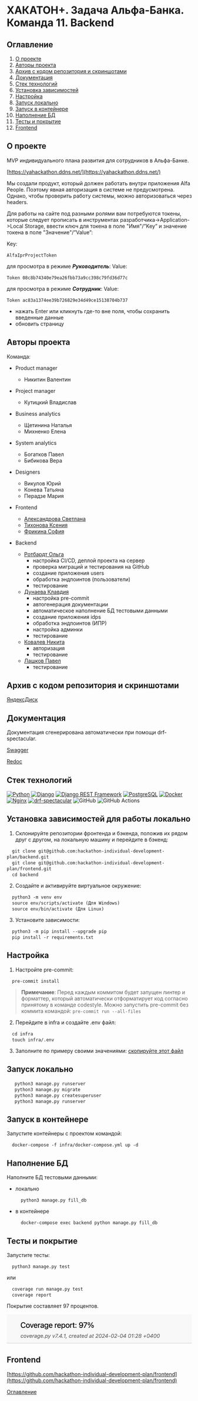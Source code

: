 # ХАКАТОН+. Задача Альфа-Банка. Команда 11. Backend

## Оглавление <a id="contents"></a>

1. [О проекте](#about)
2.  [Авторы проекта](#authors)
3. [Архив с кодом репозитория и скриншотами](#archive)
4. [Документация](#documentation)
5. [Стек технологий](#tools)
6. [Установка зависимостей](#installation)
7. [Настройка](#setting)
8. [Запуск локально](#startlocal)
8. [Запуск в контейнере](#start)
9. [Наполнение БД](#database)
10. [Тесты и покрытие](#tests)
11. [Frontend](#frontend)


## О проекте <a id="about"></a>

MVP индивидуального плана развития для сотрудников в Альфа-Банке.

[https://yahackathon.ddns.net/](https://yahackathon.ddns.net/)

Мы создали продукт, который должен работать внутри приложения Alfa People. Поэтому явная авторизация в системе не предусмотрена. Однако, чтобы проверить работу системы, можно авторизоваться через headers.

Для работы на сайте под разными ролями вам потребуются токены, которые следует прописать в инструментах разработчика->Application->Local Storage,
ввести ключ для токена в поле "Имя"/”Key” и значение токена в поле "Значение"/”Value”:

  Key:
  ```
  AlfaIprProjectToken
  ```

  для просмотра в режиме ***Руководитель***:
  Value:
  ```
  Token 08c8b74340e79ea26fbb73a9cc398c79fd36d77c
  ```
  для просмотра в режиме ***Сотрудник***:
  Value:
  ```
  Token ac83a1374ee39b726829e34d49ce15138704b737
  ```

* нажать Enter или кликнуть где-то вне поля, чтобы сохранить введенные данные
* обновить страницу

## Авторы проекта <a id="authors"></a>

Команда:

- Product manager
  - Никитин Валентин

- Project manager
  - Кутицкий Владислав

- Business analytics
  - Щетинина Наталья
  - Михненко Елена

- System analytics
  - Богатков Павел
  - Бибикова Вера

- Designers
  - Викулов Юрий
  - Конева Татьяна
  - Перадзе Мария

- Frontend
  - [Александрова Светлана](https://github.com/SvetAlexa)
  - [Тихонова Ксения](https://github.com/TikhonovaKs)
  - [Фрикина София](https://github.com/SofiaFrikina)

- Backend
  - [Ротбардт Ольга](https://github.com/esfiro4ka)
    * настройка CI/CD, деплой проекта на сервер
    * проверка миграций и тестирования на GitHub
    * создание приложения users
    * обработка эндпоинтов (пользователи)
    * тестирование
  - [Дунаева Клавдия](https://github.com/KlavaD)
    * настройка pre-commit
    * автогенерация документации
    * автоматическое наполнение БД тестовыми данными
    * создание приложения idps
    * обработка эндпоинтов (ИПР)
    * настройка админки
    * тестирование
  - [Ковалев Никита](https://github.com/NV-Kovalev)
    * авторизация
    * тестирование
  - [Лашков Павел](https://github.com/hutji)
    * тестирование


## Архив с кодом репозитория и скриншотами <a id="archive"></a>

  [ЯндексДиск](https://disk.yandex.ru/d/2zvYj-K8zfXQVw)

## Документация <a id="documentation"></a>

Документация сгенерирована автоматически при помощи drf-spectacular.

[Swagger](https://yahackathon.ddns.net/api/schema/docs/#/)

[Redoc](https://yahackathon.ddns.net/api/schema/redoc/)

## Стек технологий <a id="tools"></a>

[![Python](https://img.shields.io/badge/Python-3.11-blue)](https://www.python.org/)
[![Django](https://img.shields.io/badge/Django-5.0.1-green)](https://www.djangoproject.com/)
[![Django REST Framework](https://img.shields.io/badge/DRF-3.14.0-orange)](https://www.django-rest-framework.org/)
[![PostgreSQL](https://img.shields.io/badge/PostgreSQL-14.10-blue)](https://www.postgresql.org/)
[![Docker](https://img.shields.io/badge/Docker-20.10.24-blue)](https://www.docker.com/)
[![Nginx](https://img.shields.io/badge/Nginx-alpine-brightgreen)](https://nginx.org/)
[![drf-spectacular](https://img.shields.io/badge/drf--spectacular-0.27.0-blue)](https://drf-spectacular.readthedocs.io/)
![GitHub](https://img.shields.io/badge/GitHub-100000?style=for-the-badge&logo=github&logoColor=white)
![GitHub Actions](https://img.shields.io/badge/GitHub_Actions-2088FF?style=for-the-badge&logo=github-actions&logoColor=white)

## Установка зависимостей для работы локально<a id="installation"></a>

1. Склонируйте репозитории фронтенда и бэкенда, положив их рядом друг с другом, на локальную машину и перейдите в бэкенд:

  ```
    git clone git@github.com:hackathon-individual-development-plan/backend.git
    git clone git@github.com:hackathon-individual-development-plan/frontend.git
    cd backend
  ```

2. Создайте и активируйте виртуальное окружение:

  ```
    python3 -m venv env
    source env/scripts/activate (Для Windows)
    source env/bin/activate (Для Linux)
  ```

3. Установите зависимости:
  ```
    python3 -m pip install --upgrade pip
    pip install -r requirements.txt
  ```

## Настройка <a id="setting"></a>

1. Настройте pre-commit:
  ```
    pre-commit install
  ```
> **Примечание**:
  > Перед каждым коммитом будет запущен линтер и форматтер,
  > который автоматически отформатирует код
  > согласно принятому в команде codestyle.
  > Можно запустить pre-commit без коммита командой:
    ```
      pre-commit run --all-files
    ```

2. Перейдите в infra и создайте .env файл:
  ```
    cd infra
    touch infra/.env
  ```

3. Заполните по примеру своими значениями:
  [скопируйте этот файл](./infra/.env.example)

## Запуск локально <a id="startlocal"></a>
 ```
    python3 manage.py runserver
    python3 manage.py migrate
    python3 manage.py createsuperuser
    python3 manage.py runserver
  ```

## Запуск в контейнере <a id="start"></a>

Запустите контейнеры с проектом командой:
  ```
    docker-compose -f infra/docker-compose.yml up -d
  ```

## Наполнение БД <a id="database"></a>

Наполните БД тестовыми данными:
* локально
  ```
    python3 manage.py fill_db
  ```
* в контейнере
  ```
    docker-compose exec backend python manage.py fill_db
  ```
## Тесты и покрытие <a id="tests"></a>

Запустите тесты:

  ```
    python3 manage.py test
  ```
  или
  ```
    coverage run manage.py test
    coverage report
  ```

Покрытие составляет 97 процентов.

![Процент покрытия](./media/test_coverage.jpg)


##  Frontend <a id="frontend"></a>

[https://github.com/hackathon-individual-development-plan/frontend](https://github.com/hackathon-individual-development-plan/frontend)


[Оглавление](#contents)
